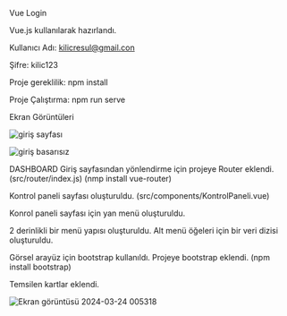 Vue Login

Vue.js kullanılarak hazırlandı.

Kullanıcı Adı: kilicresul@gmail.con

Şifre: kilic123

Proje gereklilik: npm install

Proje Çalıştırma: npm run serve

Ekran Görüntüleri

![giriş sayfası](https://github.com/resulkilic0/LoginPage/assets/164054772/30586889-ea10-4682-ba54-3e00c8605139)


![giriş basarısız](https://github.com/resulkilic0/LoginPage/assets/164054772/3d2f3974-7f51-4572-b366-2e908d35eb47)

DASHBOARD
Giriş sayfasından yönlendirme için projeye Router eklendi. (src/router/index.js) (nmp install vue-router)

Kontrol paneli sayfası oluşturuldu. (src/components/KontrolPaneli.vue)

Konrol paneli sayfası için yan menü oluşturuldu.

2 derinlikli bir menü yapısı oluşturuldu. Alt menü öğeleri için bir veri dizisi oluşturuldu. 

Görsel arayüz için bootstrap kullanıldı. Projeye bootstrap eklendi. (npm install bootstrap)

Temsilen kartlar eklendi.

![Ekran görüntüsü 2024-03-24 005318](https://github.com/resulkilic0/LoginPage/assets/164054772/c06911f0-71ab-4e0a-b4a3-1f8f1b4ccb14)
